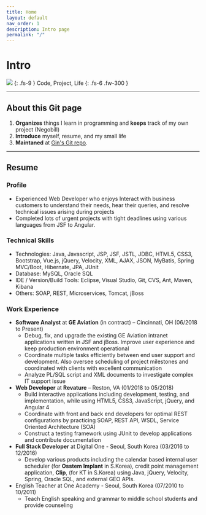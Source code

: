 ```yaml
---
title: Home
layout: default
nav_order: 1
description: Intro page
permalink: "/"
---
```


# Intro
![](https://github.com/ginyandrew.github.io/assets/images/intro.jpg)
{: .fs-9 }
Code, Project, Life
{: .fs-6 .fw-300 }

---

## **About this Git page**

1. **Organizes** things I learn in programming and **keeps** track of my own project (Negobill)
2. **Introduce** myself, resume, and my small life
3. **Maintaned** at [Gin's Git repo](http://github.com/ginyandrew/ginyandrew.github.io).

---

## **Resume** 

### Profile
* Experienced Web Developer who enjoys Interact with business customers to understand their needs, hear their queries, and resolve technical issues arising during projects 
* Completed lots of urgent projects with tight deadlines using various languages from JSF to Angular. 

### Technical Skills
* Technologies: Java, Javascript, JSP, JSF, JSTL, JDBC, HTML5, CSS3, Bootstrap, Vue.js, jQuery, Velocity, XML, AJAX, JSON, MyBatis, Spring MVC/Boot, Hibernate, JPA, JUnit
* Database: MySQL, Oracle SQL
* IDE / Version/Build Tools: Eclipse, Visual Studio, Git, CVS, Ant, Maven, Kibana 
* Others: SOAP, REST, Microservices, Tomcat, jBoss

### Work Experience
* **Software Analyst** at **GE Aviation** (in contract) – Cincinnati, OH 			(06/2018 to Present)
    * Debug, fix, and upgrade the existing GE Aviation intranet applications written in JSF and jBoss. Improve user experience and keep production environment operational
    * Coordinate multiple tasks efficiently between end user support and development. Also oversee scheduling of project milestones and coordinated with clients with excellent communication
    * Analyze PL/SQL script and XML documents to investigate complex IT support issue 
* **Web Developer** at **Revature** – Reston, VA							(01/2018 to 05/2018)
    * Build interactive applications including development, testing, and implementation, while using HTML5, CSS3, JavaScript, jQuery, and Angular 4
    * Coordinate with front and back end developers for optimal REST configurations by practicing SOAP, REST API, WSDL, Service Oriented Architecture (SOA)
    * Construct a testing framework using JUnit to develop applications and contribute documentation
* **Full Stack Developer** at Digital One - Seoul, South Korea				(03/2016 to 12/2016)
    * Develop various products including the calendar based internal user scheduler (for **Osstem Implant** in S.Korea), credit point management application, **Clip**, (for KT in S.Korea) using Java, jQuery, Velocity, Spring, Oracle SQL, and external GEO APIs.  
* English Teacher at One Academy - Seoul, South Korea					(07/2010 to 10/2011)
    * Teach English speaking and grammar to middle school students and provide counseling
